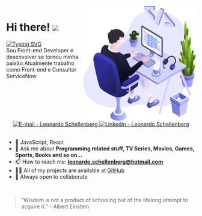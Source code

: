 <img align="right" src="https://github.com/Leoschellenberg/Leoschellenberg/blob/main/images/illustration.png" width="300"/>

<div align="left">
  <h1>Hi there! <img src="https://media.giphy.com/media/hvRJCLFzcasrR4ia7z/giphy.gif" width="25px"></h1>
</div>

<a href="https://git.io/typing-svg"><img src="https://readme-typing-svg.herokuapp.com?font=Roboto&weight=500&size=18&duration=4000&pause=1000&color=FFFFFF&vCenter=true&width=435&height=30&lines=Ol%C3%A1%2C+eu+sou+Leonardo+Schellenberg;Desenvolver+se+tornou+um+hobby;Sou+Front-end+Developer+e+UI%2FUX" alt="Typing SVG" /></a></br>
<span align="left">Sou Front-end Developer e desenvolver se tornou minha paixão.Atualmente trabalho como Front-end e Consultor ServiceNow</span>

<div align="center">
    <a href="mailto:leonardo.schellenberg@hotmail.com" target="_blank" >
      <img alt="E-mail - Leonardo Schellenberg" src="https://img.shields.io/badge/-leonardo.schellenberg@hotmail.com-3333cc?style=flat-square&labelColor=3333cc&logo=gmail&logoColor=white&link=mailto:leonardo.schellenberg@hotmail.com">
    </a>
     <a href="https://www.linkedin.com/in/leonardo-martins-schellenberg/" target="_blank" >
        <img alt="Linkedin - Leonardo Schellenberg" src="https://img.shields.io/badge/-Leonardo%20Schellenberg-3333cc?style=flat-square&logo=Linkedin&logoColor=white&link=https://www.linkedin.com/in/leonardo-martins-schellenberg">
      </a>
</div>
</br>

<!-- <img align="left" src="https://komarev.com/ghpvc/?username=leoschellenberg" alt="Leonardo Schellenberg" /><br>
 -->

- 🚀 JavaScript, React
- 💬 Ask me about **Programming related stuff, TV Series, Movies, Games, Sports, Books and so on...**
- 📫 How to reach me: **leonardo.schellenberg@hotmail.com**
- 👨‍💻 All of my projects are available at [GitHub](https://github.com/Leoschellenberg?tab=repositories)
- 🤝 Always open to collaborate


</br><blockquote align="left">“Wisdom is not a product of schooling but of the lifelong attempt to acquire it.” - Albert Einstein</blockquote>

